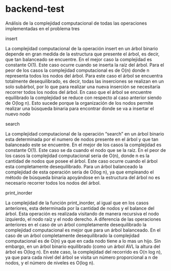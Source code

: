 # backend-test

Análisis de la complejidad computacional de todas las operaciones implementadas en el problema tres

insert

La complejidad computacional de la operación insert en un árbol binario depende en gran medida de la estructura que presente el árbol, es decir, que tan balanceado se encuentre. En el mejor caso la complejidad es constante O(1). Este caso ocurre cuando se inserta la raíz del árbol. Para el peor de los casos la complejidad computacional es de O(n) donde n representa todos los nodos del árbol. Para este caso el árbol se encuentra totalmente desequilibrado, es decir, todas las inserciones se realizan en un solo subárbol, por lo que para realizar una nueva inserción se necesitaría recorrer todos los nodos del árbol. En caso que el árbol se encuentre equilibrado la complejidad se reduce con respecto al caso anterior siendo de O(log n). Esto sucede porque la organización de los nodos permite realizar una búsqueda binaria para encontrar donde se va a insertar el nuevo nodo

search

La complejidad computacional de la operación “search” en un árbol binario esta determinada por el numero de nodos presente en el árbol y que tan balanceado este se encuentre. En el mejor de los casos la complejidad es constante O(1). Este caso se da cuando el nodo que se la raíz. En el peor de los casos la complejidad computacional seria de O(n), donde n es la cantidad de nodos que posee el árbol. Este caso ocurre cuando el árbol esta completamente desequilibrado. Para un árbol balanceado la complejidad de esta operación sería de O(log n), ya que empleando el método de búsqueda binaria apoyándose en la estructura del árbol no es necesario recorrer todos los nodos del árbol. 

print_inorder

La complejidad de la función print_inorder, al igual que en los casos anteriores, esta determinada por la cantidad de nodos y el balance del árbol. Esta operación es realizada visitando de manera recursiva el nodo izquierdo, el nodo raíz y el nodo derecho. A diferencia de las operaciones anteriores en el caso de un árbol completamente desequilibrado la complejidad computacional es mejor que para un árbol balanceado. En el caso de un árbol completamente desequilibrado la complejidad computacional es de O(n) ya que en cada nodo tiene a lo mas un hijo. Sin embargo, en un árbol binario equilibrado (como un árbol AVL la altura del árbol es O(log n). En este caso, la complejidad del recorrido es O(n log n), ya que para cada nivel del árbol se visita un número proporcional a n de nodos, y el número de niveles es O(log n).
